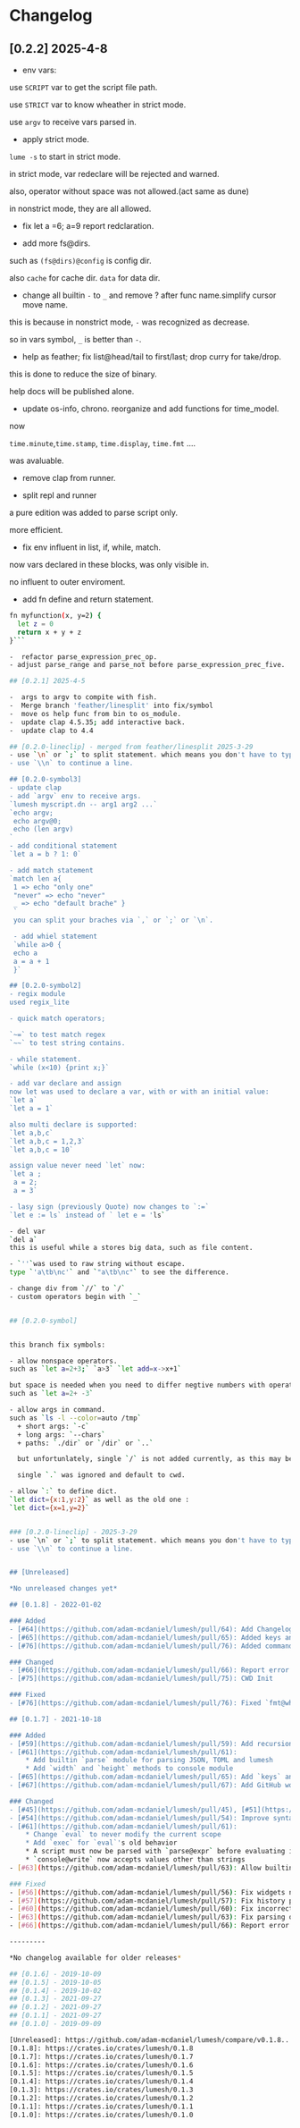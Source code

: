 # Changelog
## [0.2.2] 2025-4-8
-  env vars:

use `SCRIPT` var to get the script file path.

use `STRICT` var to know wheather in strict mode.

use `argv` to receive vars parsed in.

-  apply strict mode.

`lume -s` to start in strict mode.

in strict mode, var redeclare will be rejected and warned.

also, operator without space was not allowed.(act same as dune)

in nonstrict mode, they are all allowed.

-  fix let a =6; a=9 report redclaration.

-  add more fs@dirs.

such as `(fs@dirs)@config` is config dir.

also `cache` for cache dir. `data` for data dir.

-  change all builtin `-` to `_` and remove ? after func name.simplify cursor move name.

this is because in nonstrict mode, `-` was recognized as decrease.

so in vars symbol, `_` is better than `-`.

-  help as feather; fix list@head/tail to first/last; drop curry for take/drop.

this is done to reduce the size of binary.

help docs will be published alone.

-  update os-info, chrono. reorganize and add functions for time_model.

now

`time.minute`,`time.stamp`, `time.display`, `time.fmt` ....

was avaluable.

-  remove clap from runner.

-  split repl and runner

a pure edition was added to parse script only.

more efficient.

-  fix env influent in list, if, while, match.

now vars declared in these blocks, was only visible in.

no influent to outer enviroment.

-  add fn define and return statement.

```bash
fn myfunction(x, y=2) {
  let z = 0
  return x + y + z
}```

-  refactor parse_expression_prec_op.
- adjust parse_range and parse_not before parse_expression_prec_five.

## [0.2.1] 2025-4-5

-  args to argv to compite with fish.
-  Merge branch 'feather/linesplit' into fix/symbol
-  move os help func from bin to os_module.
-  update clap 4.5.35; add interactive back.
-  update clap to 4.4

## [0.2.0-lineclip] - merged from feather/linesplit 2025-3-29
- use `\n` or `;` to split statement. which means you don't have to type `;` to every lineend.
- use `\\n` to continue a line.

## [0.2.0-symbol3]
- update clap
- add `argv` env to receive args.
`lumesh myscript.dn -- arg1 arg2 ...`
`echo argv;
 echo argv@0;
 echo (len argv)
`
- add conditional statement
`let a = b ? 1: 0`

- add match statement
`match len a{
 1 => echo "only one"
 "never" => echo "never"
 _ => echo "default brache" }
 `
 you can split your braches via `,` or `;` or `\n`.

 - add whiel statement
 `while a>0 {
 echo a
 a = a + 1
 }`

## [0.2.0-symbol2]
- regix module
used regix_lite

- quick match operators;

`~=` to test match regex
`~~` to test string contains.

- while statement.
`while (x<10) {print x;}`

- add var declare and assign
now let was used to declare a var, with or with an initial value:
`let a`
`let a = 1`

also multi declare is supported:
`let a,b,c`
`let a,b,c = 1,2,3`
`let a,b,c = 10`

assign value never need `let` now:
`let a ;
 a = 2;
 a = 3`

- lasy sign (previously Quote) now changes to `:=`
`let e := ls` instead of ` let e = 'ls`

- del var
`del a`
this is useful while a stores big data, such as file content.

- `''`was used to raw string without escape.
type `'a\tb\nc'` and `"a\tb\nc"` to see the difference.

- change div from `//` to `/`
- custom operators begin with `_`


## [0.2.0-symbol]


this branch fix symbols:

- allow nonspace operators.
such as `let a=2+3;` `a>3` `let add=x->x+1`

but space is needed when you need to differ negtive numbers with operator:
such as `let a=2+ -3`

- allow args in command.
such as `ls -l --color=auto /tmp`
  + short args: `-c`
  + long args: `--chars`
  + paths: `./dir` or `/dir` or `..`

  but unfortunlately, single `/` is not added currently, as this may be used as operator someday.

  single `.` was ignored and default to cwd.

- allow `:` to define dict.
`let dict={x:1,y:2}` as well as the old one :
`let dict={x=1,y=2}`


### [0.2.0-lineclip] - 2025-3-29
- use `\n` or `;` to split statement. which means you don't have to type `;` to every lineend.
- use `\\n` to continue a line.


## [Unreleased]

*No unreleased changes yet*

## [0.1.8] - 2022-01-02

### Added
- [#64](https://github.com/adam-mcdaniel/lumesh/pull/64): Add Changelog
- [#65](https://github.com/adam-mcdaniel/lumesh/pull/65): Added keys and vals functions
- [#76](https://github.com/adam-mcdaniel/lumesh/pull/76): Added command line argument parser

### Changed
- [#66](https://github.com/adam-mcdaniel/lumesh/pull/66): Report error when `cd` fails
- [#75](https://github.com/adam-mcdaniel/lumesh/pull/75): CWD Init

### Fixed
- [#76](https://github.com/adam-mcdaniel/lumesh/pull/76): Fixed `fmt@white`

## [0.1.7] - 2021-10-18

### Added
- [#59](https://github.com/adam-mcdaniel/lumesh/pull/59): Add recursion depth limit
- [#61](https://github.com/adam-mcdaniel/lumesh/pull/61):
    * Add builtin `parse` module for parsing JSON, TOML and lumesh
    * Add `width` and `height` methods to console module
- [#65](https://github.com/adam-mcdaniel/lumesh/pull/65): Add `keys` and `vals` functions
- [#67](https://github.com/adam-mcdaniel/lumesh/pull/67): Add GitHub workflow to create releases with pre-built binaries

### Changed
- [#45](https://github.com/adam-mcdaniel/lumesh/pull/45), [#51](https://github.com/adam-mcdaniel/lumesh/pull/51): Improve parser error messages and parsing performance
- [#54](https://github.com/adam-mcdaniel/lumesh/pull/54): Improve syntax highlighting by recovering from tokenizing errors
- [#61](https://github.com/adam-mcdaniel/lumesh/pull/61):
    * Change `eval` to never modify the current scope
    * Add `exec` for `eval`'s old behavior
    * A script must now be parsed with `parse@expr` before evaluating it
    * `console@write` now accepts values other than strings
- [#63](https://github.com/adam-mcdaniel/lumesh/pull/63): Allow builtin operators to be used like symbols; the operators are now used directly for operator overloading

### Fixed
- [#56](https://github.com/adam-mcdaniel/lumesh/pull/56): Fix widgets not working correctly on Windows
- [#57](https://github.com/adam-mcdaniel/lumesh/pull/57): Fix history permissions error
- [#60](https://github.com/adam-mcdaniel/lumesh/pull/60): Fix incorrect line number 0 in syntax errors
- [#63](https://github.com/adam-mcdaniel/lumesh/pull/63): Fix parsing of `!` (logical *not*) operator
- [#66](https://github.com/adam-mcdaniel/lumesh/pull/66): Report error when `cd` command fails

---------

*No changelog available for older releases*

## [0.1.6] - 2019-10-09
## [0.1.5] - 2019-10-05
## [0.1.4] - 2019-10-02
## [0.1.3] - 2021-09-27
## [0.1.2] - 2021-09-27
## [0.1.1] - 2021-09-27
## [0.1.0] - 2019-09-09

[Unreleased]: https://github.com/adam-mcdaniel/lumesh/compare/v0.1.8...HEAD
[0.1.8]: https://crates.io/crates/lumesh/0.1.8
[0.1.7]: https://crates.io/crates/lumesh/0.1.7
[0.1.6]: https://crates.io/crates/lumesh/0.1.6
[0.1.5]: https://crates.io/crates/lumesh/0.1.5
[0.1.4]: https://crates.io/crates/lumesh/0.1.4
[0.1.3]: https://crates.io/crates/lumesh/0.1.3
[0.1.2]: https://crates.io/crates/lumesh/0.1.2
[0.1.1]: https://crates.io/crates/lumesh/0.1.1
[0.1.0]: https://crates.io/crates/lumesh/0.1.0
